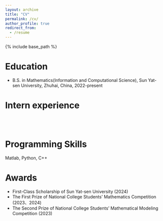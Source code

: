 ```yaml
---
layout: archive
title: "CV"
permalink: /cv/
author_profile: true
redirect_from:
  - /resume
---
```


{% include base_path %}
<br>

Education
======
* B.S. in Mathematics(Information and Computational Science), Sun Yat-sen University, Zhuhai, China, 2022-present

Intern experience
======
<br><br>
  
Programming Skills
======

Matlab, Python, C++

Awards
======
* First-Class Scholarship of Sun Yat-sen University (2024)
* The First Prize of National College Students’ Mathematics Competition (2023、2024)
* The Second Prize of National College Students’ Mathematical Modeling Competition (2023)




